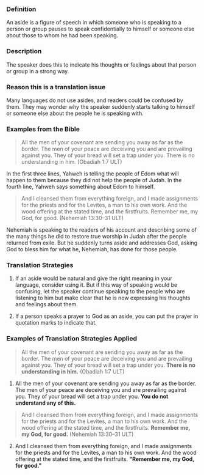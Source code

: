 ### Definition

An aside is a figure of speech in which someone who is speaking to a person or group pauses to speak confidentially to himself or someone else about those to whom he had been speaking.

### Description

The speaker does this to indicate his thoughts or feelings about that person or group in a strong way.

### Reason this is a translation issue

Many languages do not use asides, and readers could be confused by them. They may wonder why the speaker suddenly starts talking to himself or someone else about the people he is speaking with.

### Examples from the Bible

> All the men of your covenant are sending you away as far as the border.
The men of your peace are deceiving you and are prevailing against you.
They of your bread will set a trap under you. 
There is no understanding in him. (Obadiah 1:7 ULT)

In the first three lines, Yahweh is telling the people of Edom what will happen to them because they did not help the people of Judah. In the fourth line, Yahweh says something about Edom to himself.

> And I cleansed them from everything foreign, and I made assignments for the priests and for the Levites, a man to his own work. And the wood offering at the stated time, and the firstfruits. Remember me, my God, for good. (Nehemiah 13:30–31 ULT)

Nehemiah is speaking to the readers of his account and describing some of the many things he did to restore true worship in Judah after the people returned from exile. But he suddenly turns aside and addresses God, asking God to bless him for what he, Nehemiah, has done for those people.

### Translation Strategies

1. If an aside would be natural and give the right meaning in your language, consider using it. But if this way of speaking would be confusing, let the speaker continue speaking to the people who are listening to him but make clear that he is now expressing his thoughts and feelings about them.

2. If a person speaks a prayer to God as an aside, you can put the prayer in quotation marks to indicate that.

### Examples of Translation Strategies Applied

> All the men of your covenant are sending you away as far as the border.
The men of your peace are deceiving you and are prevailing against you.
They of your bread will set a trap under you. 
**There is no understanding in him.** (Obadiah 1:7 ULT)

1. All the men of your covenant are sending you away as far as the border.
The men of your peace are deceiving you and are prevailing against you.
They of your bread will set a trap under you. 
**You do not understand any of this.**

> And I cleansed them from everything foreign, and I made assignments for the priests and for the Levites, a man to his own work. And the wood offering at the stated time, and the firstfruits. **Remember me, my God, for good.** (Nehemiah 13:30–31 ULT)

2. And I cleansed them from everything foreign, and I made assignments for the priests and for the Levites, a man to his own work. And the wood offering at the stated time, and the firstfruits. **“Remember me, my God, for good."**

